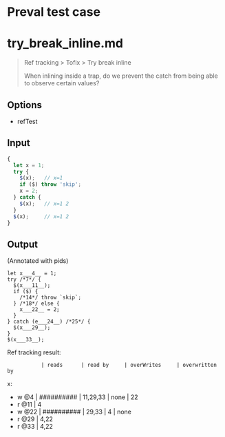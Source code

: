 # Preval test case

# try_break_inline.md

> Ref tracking > Tofix > Try break inline
>
> When inlining inside a trap, do we prevent the catch from being
> able to observe certain values?

## Options

- refTest

## Input

`````js filename=intro
{
  let x = 1;
  try {
    $(x);   // x=1
    if ($) throw 'skip';
    x = 2;
  } catch {
    $(x);   // x=1 2
  }
  $(x);     // x=1 2
}
`````

## Output

(Annotated with pids)

`````filename=intro
let x___4__ = 1;
try /*7*/ {
  $(x___11__);
  if ($) {
    /*14*/ throw `skip`;
  } /*18*/ else {
    x___22__ = 2;
  }
} catch (e___24__) /*25*/ {
  $(x___29__);
}
$(x___33__);
`````

Ref tracking result:

               | reads      | read by     | overWrites     | overwritten by
x:
  - w @4       | ########## | 11,29,33    | none           | 22
  - r @11      | 4
  - w @22      | ########## | 29,33       | 4              | none
  - r @29      | 4,22
  - r @33      | 4,22

